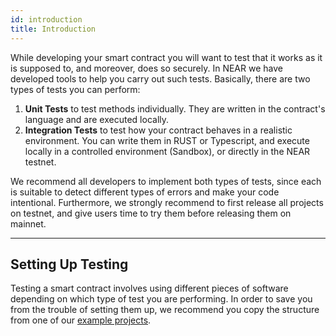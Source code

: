 ```yaml
---
id: introduction
title: Introduction
---
```


While developing your smart contract you will want to test that it works as it is supposed to, and moreover, does so securely. In NEAR we have developed tools to help you carry out such tests. Basically, there are two types of tests you can perform:

1. **Unit Tests** to test methods individually. They are written in the contract's language and are executed locally.
2. **Integration Tests** to test how your contract behaves in a realistic environment. You can write them in RUST or Typescript, and execute locally in a controlled environment (Sandbox), or directly in the NEAR testnet.

We recommend all developers to implement both types of tests, since each is suitable to detect different types of errors and make your code intentional. Furthermore, we strongly recommend to first release all projects on testnet, and give users time to try them before releasing them on mainnet.

---
## Setting Up Testing
Testing a smart contract involves using different pieces of software depending on which type of test you are performing. In order to save you from the trouble of setting them up, we recommend you copy the structure from one of our [example projects](https://near.dev).